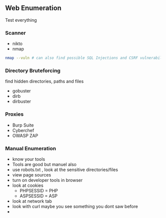 ## Web Enumeration
Test everything

### Scanner
- nikto
- nmap
```sh
nmap --vuln # can also find possible SQL Injections and CSRF vulnerabilities 
```

### Directory Bruteforcing
find hidden directories, paths and files
- gobuster
- dirb
- dirbuster

### Proxies
- Burp Suite
- Cyberchef
- OWASP ZAP

### Manual Enumeration
- know your tools
- Tools are good but manuel also
- use robots.txt , look at the sensitive directories/files
- view page sources
- turn on developer tools in browser
- look at cookies 
  - PHPSESSID = PHP
  - ASPSESSID = ASP
- look at network tab
- look with curl maybe you see something you dont saw before
- 